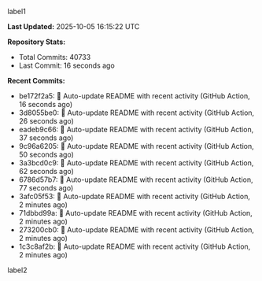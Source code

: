 
label1 
<!-- ACTIVITY_START -->
**Last Updated:** 2025-10-05 16:15:22 UTC

**Repository Stats:**
- Total Commits: 40733
- Last Commit: 16 seconds ago

**Recent Commits:**
- be172f2a5: 🤖 Auto-update README with recent activity (GitHub Action, 16 seconds ago)
- 3d8055be0: 🤖 Auto-update README with recent activity (GitHub Action, 26 seconds ago)
- eadeb9c66: 🤖 Auto-update README with recent activity (GitHub Action, 37 seconds ago)
- 9c96a6205: 🤖 Auto-update README with recent activity (GitHub Action, 50 seconds ago)
- 3a3bcd0c9: 🤖 Auto-update README with recent activity (GitHub Action, 62 seconds ago)
- 6786d57b7: 🤖 Auto-update README with recent activity (GitHub Action, 77 seconds ago)
- 3afc05f53: 🤖 Auto-update README with recent activity (GitHub Action, 2 minutes ago)
- 71dbbd99a: 🤖 Auto-update README with recent activity (GitHub Action, 2 minutes ago)
- 273200cb0: 🤖 Auto-update README with recent activity (GitHub Action, 2 minutes ago)
- 1c3c8af2b: 🤖 Auto-update README with recent activity (GitHub Action, 2 minutes ago)
<!-- ACTIVITY_END -->

label2
